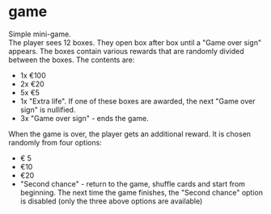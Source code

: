 # game
Simple mini-game.  
The player sees 12 boxes. They open box after box until a "Game over sign" appears. 
The boxes contain various rewards that are randomly divided between the boxes. 
The contents are:  
* 1x €100 
* 2x €20 
* 5x €5 
* 1x "Extra life". If one of these boxes are awarded, the next "Game over sign" is nullified. 
* 3x "Game over sign" - ends the game.   
  
When the game is over, the player gets an additional reward. It is chosen randomly from four options:  
* € 5
* €10
* €20
* "Second chance" - return to the game, shuffle cards and start from beginning. The next time the game finishes, the "Second chance" option is disabled (only the three above options are available) 
